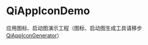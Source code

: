 # QiAppIconDemo
应用图标、启动图演示工程（图标、启动图生成工具请移步[QiAppIconGenerator](https://github.com/QiShare/QiAppIconGenerator)）

